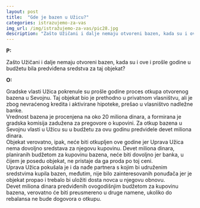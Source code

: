```yaml
---
layout: post
title:  "Gde je bazen u Užicu?"
categories: istrazujemo-za-vas
img_url: /img/istražujemo-za-vas/pic28.jpg
description: "Zašto Užičani i dalje nemaju otvoreni bazen, kada su i ove i prošle godine u budžetu bila predviđena sredstva za taj objekat?"
---
```


**P:**

Zašto Užičani i dalje nemaju otvoreni bazen, kada su i ove i prošle godine u budžetu bila predviđena sredstva za taj objekat?


**O:**

<div class="justify">
Gradske vlasti Užica pokrenule su prošle godine proces otkupa otvorenog bazena u Sevojnu. Taj objekat bio je prethodno u privatnom vlasništvu, ali je zbog nevraćenog kredita i aktivirane hipoteke, prešao u vlasništvo nadležne banke.<br/>
Vrednost bazena je procenjena na oko 20 miliona dinara, a formirana je gradska komisija zadužena za pregovore o kupovini. Za otkup bazena u Sevojnu vlasti u Užicu su u budžetu za ovu godinu predvidele devet miliona dinara.<br/>
Objekat verovatno, ipak, neće biti otkupljen ove godine jer Uprava Užica nema dovoljno sredstava za njegovu kupovinu. Devet miliona dinara, planiranih budžetom za kupovinu bazena, neće biti dovoljno jer banka, u čijem je posedu objekat, ne pristaje da ga proda po toj ceni.<br/>
Uprava Užica pokušala je i da nađe partnera s kojim bi udruženim sredstvima kupila bazen, međutim, nije bilo zainteresovanih ponuđača jer je objekat propao i trebalo bi uložiti dosta novca u njegovu obnovu.<br/>
Devet miliona dinara predviđenih ovogodišnjim budžetom za kupovinu bazena, verovatno će biti preusmereno u druge namene, ukoliko do rebalansa ne bude dogovora o otkupu.<br/>
</div>